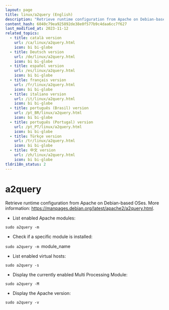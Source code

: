 ```yaml
---
layout: page
title: linux/a2query (English)
description: "Retrieve runtime configuration from Apache on Debian-based OSes."
content_hash: 6040c79ea925892de38e0f577b9c4daa6cc7f627
last_modified_at: 2023-11-12
related_topics:
  - title: català version
    url: /ca/linux/a2query.html
    icon: bi bi-globe
  - title: Deutsch version
    url: /de/linux/a2query.html
    icon: bi bi-globe
  - title: español version
    url: /es/linux/a2query.html
    icon: bi bi-globe
  - title: français version
    url: /fr/linux/a2query.html
    icon: bi bi-globe
  - title: italiano version
    url: /it/linux/a2query.html
    icon: bi bi-globe
  - title: português (Brasil) version
    url: /pt_BR/linux/a2query.html
    icon: bi bi-globe
  - title: português (Portugal) version
    url: /pt_PT/linux/a2query.html
    icon: bi bi-globe
  - title: Türkçe version
    url: /tr/linux/a2query.html
    icon: bi bi-globe
  - title: 中文 version
    url: /zh/linux/a2query.html
    icon: bi bi-globe
tldri18n_status: 2
---
```

# a2query

Retrieve runtime configuration from Apache on Debian-based OSes.
More information: <https://manpages.debian.org/latest/apache2/a2query.html>.

- List enabled Apache modules:

`sudo a2query -m`

- Check if a specific module is installed:

`sudo a2query -m `<span class="tldr-var badge badge-pill bg-dark-lm bg-white-dm text-white-lm text-dark-dm font-weight-bold">module_name</span>

- List enabled virtual hosts:

`sudo a2query -s`

- Display the currently enabled Multi Processing Module:

`sudo a2query -M`

- Display the Apache version:

`sudo a2query -v`

